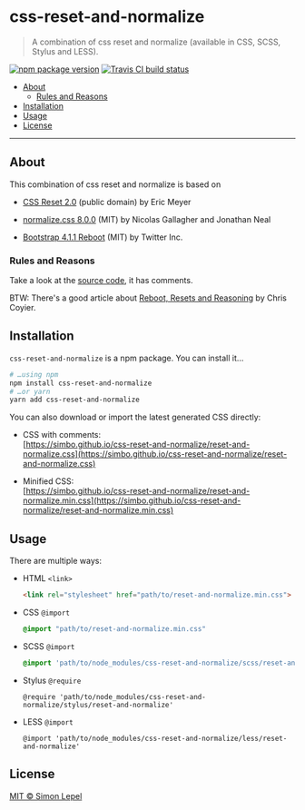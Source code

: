 css-reset-and-normalize
=======================

  > A combination of css reset and normalize (available in CSS, SCSS, Stylus and
  > LESS).

[![npm package version](https://img.shields.io/npm/v/css-reset-and-normalize.svg?style=flat-square)](https://www.npmjs.com/package/css-reset-and-normalize)
[![Travis CI build status](https://travis-ci.org/simbo/css-reset-and-normalize.svg?branch=master)](https://travis-ci.org/simbo/css-reset-and-normalize/builds)


<!-- TOC -->

- [About](#about)
  - [Rules and Reasons](#rules-and-reasons)
- [Installation](#installation)
- [Usage](#usage)
- [License](#license)

<!-- /TOC -->

---


## About

This combination of css reset and normalize is based on

  - [CSS Reset 2.0](https://meyerweb.com/eric/tools/css/reset/)
    (public domain) by Eric Meyer

  - [normalize.css 8.0.0](https://github.com/necolas/normalize.css)
    (MIT) by Nicolas Gallagher and Jonathan Neal

  - [Bootstrap 4.1.1 Reboot](https://github.com/twbs/bootstrap/blob/v4-dev/scss/_reboot.scss)
    (MIT) by Twitter Inc.


### Rules and Reasons

Take a look at the [source code](./scss/reset-and-normalize.scss), it has
comments.

BTW: There's a good article about [Reboot, Resets and Reasoning](https://css-tricks.com/reboot-resets-reasoning/)
by Chris Coyier.


## Installation

`css-reset-and-normalize` is a npm package. You can install it…

``` sh
# …using npm
npm install css-reset-and-normalize
# …or yarn
yarn add css-reset-and-normalize
```

You can also download or import the latest generated CSS directly:

  - CSS with comments:  
    [https://simbo.github.io/css-reset-and-normalize/reset-and-normalize.css](https://simbo.github.io/css-reset-and-normalize/reset-and-normalize.css)

  - Minified CSS:  
    [https://simbo.github.io/css-reset-and-normalize/reset-and-normalize.min.css](https://simbo.github.io/css-reset-and-normalize/reset-and-normalize.min.css)


## Usage

There are multiple ways:

  - HTML `<link>`

    ``` html
    <link rel="stylesheet" href="path/to/reset-and-normalize.min.css">
    ```

  - CSS `@import`

    ``` css
    @import "path/to/reset-and-normalize.min.css"
    ```

  - SCSS `@import`

    ``` scss
    @import 'path/to/node_modules/css-reset-and-normalize/scss/reset-and-normalize'
    ```

  - Stylus `@require`

    ``` stylus
    @require 'path/to/node_modules/css-reset-and-normalize/stylus/reset-and-normalize'
    ```

  - LESS `@import`

    ``` less
    @import 'path/to/node_modules/css-reset-and-normalize/less/reset-and-normalize'
    ```


## License

[MIT &copy; Simon Lepel](http://simbo.mit-license.org/)
